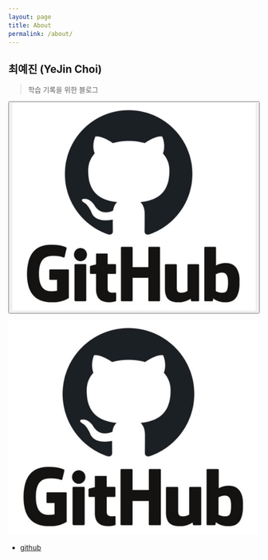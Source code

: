 ```yaml
---
layout: page
title: About
permalink: /about/
---
```

## 최예진 (YeJin Choi)
> 학습 기록을 위한 블로그

<a href="https://github.com/dPwls03">
<button><img src="https://github.com/dPwls03/dPwls03.github.io/blob/master/public/img/github.png" alt="GitHub" onclick="[GitHub<](https://github.com/dPwls03)" ></button>
</a> 

![alt text](/public/img/github.png)

* [github](https://github.com/dPwls03)
